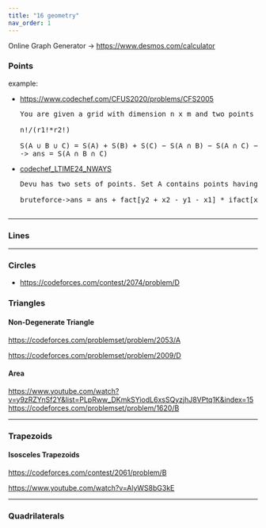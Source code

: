 ```yaml
---
title: "16 geometry"
nav_order: 1
---
```



Online Graph Generator -> https://www.desmos.com/calculator

### Points

example:

- https://www.codechef.com/CFUS2020/problems/CFS2005

  <pre>
  You are given a grid with dimension n x m and two points with coordinates X(x1,y1) and Y(x2,y2) . Your task is to find the number of ways in which one can go from point A(0,0)to point B(n,m) using the shortest possible path such that the shortest path neither passes through X nor through Y.
  
  n!/(r1!*r2!)
  
  S(A ∪ B ∪ C) = S(A) + S(B) + S(C) − S(A ∩ B) − S(A ∩ C) − S(B ∩ C) + S(A ∩ B ∩ C)
  -> ans = S(A ∩ B ∩ C)
  </pre>

- [codechef_LTIME24_NWAYS](codechef_LTIME24_NWAYS.cpp)

  <pre>
  Devu has two sets of points. Set A contains points having X co-ordinate 0 and Y co-ordinates varying from 1 to N(both inclusive). Set B contains points having X co-ordinate K and Y co-ordinates varying from 1 to N(both inclusive). Both sets contains N number of integral points. He wants to calculate the sum of number of ways to going to the each point of set B from the each point of set A . 
  
  bruteforce->ans = ans + fact[y2 + x2 - y1 - x1] * ifact[x2 - x1] * ifact[y2 - y1];
  
  </pre>

---

### Lines

---

### Circles

- https://codeforces.com/contest/2074/problem/D

### Triangles

#### Non-Degenerate Triangle

https://codeforces.com/problemset/problem/2053/A

https://codeforces.com/problemset/problem/2009/D

#### Area

https://www.youtube.com/watch?v=y9zRZYnSf2Y&list=PLpRww_DKmkSYiodL6xsSQyzjhJ8VPtq1K&index=15
https://codeforces.com/problemset/problem/1620/B

---

### Trapezoids

#### Isosceles Trapezoids

https://codeforces.com/contest/2061/problem/B

https://www.youtube.com/watch?v=AlyWS8bG3kE

---

### Quadrilaterals
